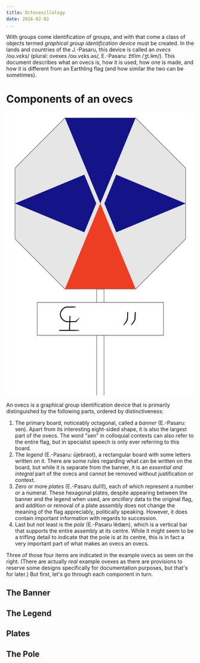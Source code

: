 ```yaml
---
title: Octovexillology
date: 2016-02-02
...
```


With groups come identification of groups,
and with that come a class of objects termed
<dfn>graphical group identification device</dfn> must be created.
In the lands and countries of the J.-Pasaru,
this device is called an <dfn>ovecs</dfn> /oʊ.vɛks/
(plural: ovexes /oʊ.vɛks.əs/, E.-Pasaru: žtlĭm /ʒt.lɨm/).
This document describes what an ovecs is, how it is used, how one is made,
and how it is different from an Earthling flag
(and how similar the two can be sometimes).

# Components of an ovecs #

![An example of an ovecs, that of Vohalyo.](img/Vohalyo.png)

An ovecs is a graphical group identification device
that is primarily distinguished by the following parts,
ordered by distinctiveness:

1. The primary board, noticeably octagonal, called a <dfn>banner</dfn>
   (E.-Pasaru: sen). Apart from its interesting eight-sided shape,
   it is also the largest part of the ovecs.
   The word "sen" in colloquial contexts can also refer to the entire flag,
   but in specialist speech is only ever referring to this board.
2. The <dfn>legend</dfn> (E.-Pasaru: üjebraot),
   a rectangular board with some letters written on it.
   There are some rules regarding what can be written on the board,
   but while it is separate from the banner, it is an *essential and integral*
   part of the ovecs and cannot be removed without justification or context.
3. Zero or more <dfn>plates</dfn> (E.-Pasaru dulĭť),
   each of which represent a number or a numeral.
   These hexagonal plates,
   despite appearing between the banner and the legend when used,
   are *ancillary* data to the original flag,
   and addition or removal of a plate assembly
   does not change the meaning of the flag appreciably, politically speaking.
   However, it does contain important information with regards to succession.
4. Last but not least is the <dfn>pole</dfn> (E.-Pasaru lëdæn),
   which is a vertical bar that supports the entire assembly at its centre.
   While it might seem to be a trifling detail
   to indicate that the pole is at its centre,
   this is in fact a very important part of what makes an ovecs an ovecs.

Three of those four items are indicated
in the example ovecs as seen on the right.
(There are actually *real* example ovexes
as there are provisions to reserve some designs
specifically for documentation purposes, but that's for later.)
But first, let's go through each component in turn.

## The Banner ##
## The Legend ##
## Plates ##
## The Pole ##
